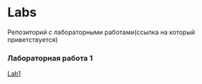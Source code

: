 # Labs
Репозиторий с лабораторными работами(ссылка на который приветствуется)

### Лабораторная работа 1
[Lab1](https://github.com/Wocof/Labs/blob/main/Lab1.java)
